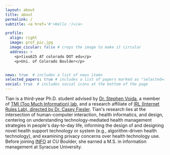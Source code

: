 ```yaml
---
layout: about
title: about
permalink: /
subtitle: <a href='#'>Hello :)</a>

profile:
  align: right
  image: prof_pic.jpg
  image_cicular: false # crops the image to make it circular
  address: >
    <p>tixu625 AT colorado DOT edu</p>
    <p>Uni. of Colorado Boulder</p>


news: true  # includes a list of news items
selected_papers: true # includes a list of papers marked as "selected={true}"
social: true  # includes social icons at the bottom of the page
---
```


Tian is a third-year Ph.D. student advised by [Dr. Stephen Voida](https://stephen.voida.com/), a member of [TMI (Too Much Information) lab](https://tmilab.colorado.edu/), and a research affiliate of [IRL (Internet Rules Lab), directed by Dr. Casey Fiesler](https://www.internetruleslab.com/). Tian's research lies at the intersection of human-computer interaction, health informatics, and design, centering on understanding technology-mediated health management strategies in people's day-to-day life, informing the design of and designing novel health support technology or system (e.g., algorithm-driven health technology), and examining privacy concerns over health technology use. Before joining [INFO](https://www.colorado.edu/cmci/infoscience) at CU Boulder, she earned a M.S. in information management at Syracuse University.
